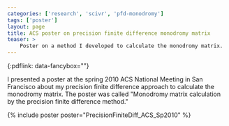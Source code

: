 ```yaml
---
categories: ['research', 'scivr', 'pfd-monodromy']
tags: ['poster']
layout: page
title: ACS poster on precision finite difference monodromy matrix
teaser: >
    Poster on a method I developed to calculate the monodromy matrix.
---
```


{:pdflink: data-fancybox=""}

I presented a poster at the spring 2010 ACS National Meeting in San
Francisco about my precision finite difference approach to calculate the
monodromy matrix. The poster was called "Monodromy matrix calculation by the
precision finite difference method."

{% include poster poster="PrecisionFiniteDiff_ACS_Sp2010" %}
